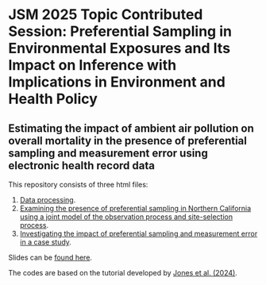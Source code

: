 # JSM 2025 Topic Contributed Session: Preferential Sampling in Environmental Exposures and Its Impact on Inference with Implications in Environment and Health Policy

## Estimating the impact of ambient air pollution on overall mortality in the presence of preferential sampling and measurement error using electronic health record data

This repository consists of three html files:
1. [Data processing](R/1_JSM2025-PreferentialSampling-Data.html).
2. [Examining the presence of preferential sampling in Northern California using a joint model of the observation process and site-selection process](R/2_JSM2025-PreferentialSampling-AirPollutionModeling.html).
3. [Investigating the impact of preferential sampling and measurement error in a case study]().

Slides can be [found here](slides/JSM2025-TaeYoonLee-public-version.pdf).

The codes are based on the tutorial developed by [Jones et al. (2024)](https://arxiv.org/abs/2304.10006).
